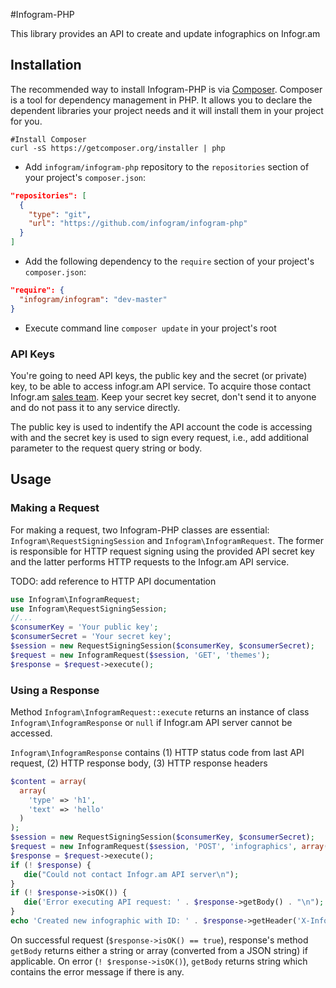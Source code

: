 #Infogram-PHP

This library provides an API to create and update infographics on Infogr.am

## Installation

The recommended way to install Infogram-PHP is via [Composer](https://getcomposer.org/). Composer is a tool for dependency management in PHP. It allows you to declare the dependent libraries your project needs and it will install them in your project for you.

```shell
#Install Composer
curl -sS https://getcomposer.org/installer | php
```

* Add `infogram/infogram-php` repository to the `repositories` section of your project's `composer.json`:
```json
"repositories": [
  {
    "type": "git",
    "url": "https://github.com/infogram/infogram-php"
  }
]
```
* Add the following dependency to the `require` section of your project's `composer.json`:
```json
"require": {
  "infogram/infogram": "dev-master"
}
```
* Execute command line `composer update` in your project's root

### API Keys
You're going to need API keys, the public key and the secret (or private) key, to be able to access infogr.am API service. To acquire those contact Infogr.am [sales team](https://infogr.am/pricing). Keep your secret key secret, don't send it to anyone and do not pass it to any service directly.

The public key is used to indentify the API account the code is accessing with and the secret key is used to sign every request, i.e., add additional parameter to the request query string or body.

## Usage
### Making a Request
For making a request, two Infogram-PHP classes are essential: `Infogram\RequestSigningSession` and `Infogram\InfogramRequest`. The former is responsible for HTTP request signing using the provided API secret key and the latter performs HTTP requests to the Infogr.am API service.

TODO: add reference to HTTP API documentation

```php
use Infogram\InfogramRequest;
use Infogram\RequestSigningSession;
//...
$consumerKey = 'Your public key';
$consumerSecret = 'Your secret key';
$session = new RequestSigningSession($consumerKey, $consumerSecret);
$request = new InfogramRequest($session, 'GET', 'themes');
$response = $request->execute();
```

### Using a Response
Method `Infogram\InfogramRequest::execute` returns an instance of class `Infogram\InfogramResponse` or `null` if Infogr.am API server cannot be accessed.

`Infogram\InfogramResponse` contains (1) HTTP status code from last API request, (2) HTTP response body, (3) HTTP response headers

```php
$content = array(
  array(
    'type' => 'h1',
    'text' => 'hello'
  )
);
$session = new RequestSigningSession($consumerKey, $consumerSecret);
$request = new InfogramRequest($session, 'POST', 'infographics', array('content' => $content));
$response = $request->execute();
if (! $response) {
   die("Could not contact Infogr.am API server\n");
}
if (! $response->isOK()) {
   die('Error executing API request: ' . $response->getBody() . "\n");
}
echo 'Created new infographic with ID: ' . $response->getHeader('X-Infogram-Id') . "\n";
```

On successful request (`$response->isOK() == true`), response's method `getBody` returns either a string or array (converted from a JSON string) if applicable.
On error (`! $response->isOK()`), `getBody` returns string which contains the error message if there is any.
